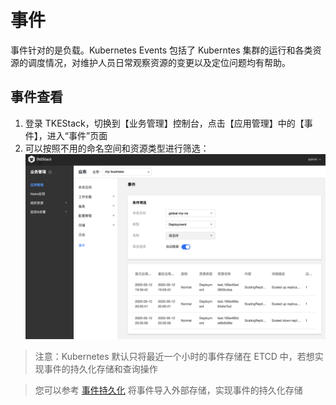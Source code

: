 # 事件

事件针对的是负载。Kubernetes Events 包括了 Kuberntes 集群的运行和各类资源的调度情况，对维护人员日常观察资源的变更以及定位问题均有帮助。

## 事件查看

1. 登录 TKEStack，切换到【业务管理】控制台，点击【应用管理】中的【事件】，进入“事件”页面
3. 可以按照不用的命名空间和资源类型进行筛选：
   ![](../../../../../images/事件.png)

> 注意：Kubernetes 默认只将最近一个小时的事件存储在 ETCD 中，若想实现事件的持久化存储和查询操作

> 您可以参考 [事件持久化](../../../../../../hack/addon/readme/PersistentEvent.md) 将事件导入外部存储，实现事件的持久化存储
